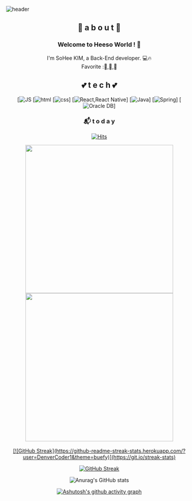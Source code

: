 
<!--
**kk1112k/kk1112k** is a ✨ _special_ ✨ repository because its `README.md` (this file) appears on your GitHub profile.

Here are some ideas to get you started:

- 🔭 I’m currently working on ...
- 🌱 I’m currently learning ...
- 👯 I’m looking to collaborate on ...
- 🤔 I’m looking for help with ...
- 💬 Ask me about ...
- 📫 How to reach me: ...
- 😄 Pronouns: ...
- ⚡ Fun fact: .......
-->

![header](https://capsule-render.vercel.app/api?type=waving&color=auto&height=300&section=header&text=HEESO🧸&fontSize=90)
<div align=center>

## 🐣 a b o u t 🐣
<h3 align="center">Welcome to Heeso World ! 🤏 </h3>
<p align="center">
I'm SoHee KIM, a Back-End developer. 💻🔥 <br>
Favorite :🍉,🍖,🍷
</div>
<div align=center>

## 💕 t e c h 💕
[![JS](https://img.shields.io/badge/JavaScript-F7DF1E?style=flat-square&logo=JavaScript&logoColor=black) [![html](https://img.shields.io/badge/Html-E34F26?style=flat-square&logo=Html5&logoColor=white) [![css](https://img.shields.io/badge/CSS-1572B6?style=flat-square&logo=CSS3&logoColor=white)]
[![React,React Native](https://img.shields.io/badge/React%20/%20ReactNative-61DAFB?style=flat-square&logo=React&logoColor=black)] 
[![Java](https://img.shields.io/badge/Java-007396?style=flat-square&logo=Java&logoColor=white)] [![Spring](https://img.shields.io/badge/Spring-6DB33F?style=flat-square&logo=Spring&logoColor=white)]
 [![Oracle DB](https://img.shields.io/badge/Oracle-F80000?style=flat-square&logo=oracle&logoColor=white)]
<br>
### 📬  t o d a y 
[![Hits](https://hits.seeyoufarm.com/api/count/incr/badge.svg?url=https%3A%2F%2Fgithub.com%2Fkk1112k&count_bg=%23FF1515&title_bg=%23FF9AEC&icon=&icon_color=%23E7E7E7&title=hits&edge_flat=false)](https://hits.seeyoufarm.com)
<br>
 
<a href="https://github.com/anuraghazra/github-readme-stats">
  <img align="center" src="https://github-readme-stats.vercel.app/api?username=kk1112k&show_icons=true&theme=solarized-light&hide_border=true&bg_color=#FABFBA&icon_color=E3E3E3A8&text_color=#FABFBA" width=400px />
</a>
 
<a href="https://github.com/denvercoder1/github-readme-streak-stats">
  <img align="center" src="http://github-readme-streak-stats.herokuapp.com?user=kk1112k&theme=buefy&ring=C691E94D&fire=C691E9&sideNums=C691E9&hide_border=true" width=400px/>
</a><br><br>
 
 <a href="https://github.com/denvercoder1/github-readme-streak-stats">
 [![GitHub Streak](https://github-readme-streak-stats.herokuapp.com/?user=DenverCoder1&theme=buefy)](https://git.io/streak-stats)
 

 [![GitHub Streak](http://github-readme-streak-stats.herokuapp.com?user=kk1112k&theme=buefy&date_format=M%20j%5B%2C%20Y%5D)](https://git.io/streak-stats)
 
 ![Anurag's GitHub stats](https://github-readme-stats.vercel.app/api?username=anuraghazra&theme=buefy&show_icons=true)
 

 
[![Ashutosh's github activity graph](https://activity-graph.herokuapp.com/graph?username=kk1112k&theme=dracula)](https://github.com/ashutosh00710/github-readme-activity-graph)

</div>


